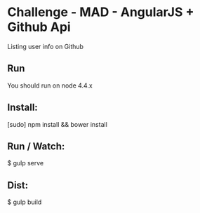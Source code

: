 # Challenge - MAD - AngularJS + Github Api

Listing user info on Github

## Run

You should run on node 4.4.x

## Install:

[sudo] npm install && bower install

## Run / Watch:

$ gulp serve

## Dist:

$ gulp build


